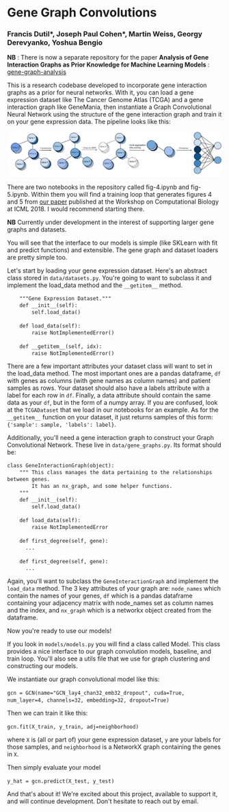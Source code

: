 # Gene Graph Convolutions

### Francis Dutil*, Joseph Paul Cohen*, Martin Weiss, Georgy Derevyanko, Yoshua Bengio

**NB** : There is now a separate repository for the paper **Analysis of Gene Interaction Graphs as Prior Knowledge for Machine Learning Models** : [gene-graph-analysis](https://github.com/Bertinus/gene-graph-analysis)

This is a research codebase developed to incorporate gene interaction graphs as a prior for neural networks. With it, you can load a gene expression dataset like The Cancer Genome Atlas (TCGA) and a gene interaction graph like GeneMania, then instantiate a Graph Convolutional Neural Network using the structure of the gene interaction graph and train it on your gene expression data. The pipeline looks like this:

<img src="./data/img/pipeline.png" alt="conv-graph-pipeline">

There are two notebooks in the repository called fig-4.ipynb and fig-5.ipynb. Within them you will find a training loop that generates figures 4 and 5 from [our paper](https://arxiv.org/pdf/1806.06975.pdf) published at the Workshop on Computational Biology at ICML 2018. I would recommend starting there.

**NB** Currently under development in the interest of supporting larger gene graphs and datasets.

You will see that the interface to our models is simple (like SKLearn with fit and predict functions) and extensible. The gene graph and dataset loaders are pretty simple too. 

Let's start by loading your gene expression dataset. Here's an abstract class stored in `data/datasets.py`. You're going to want to subclass it and implement the load_data method and the `__getitem__` method.

```class GeneDataset(Dataset):
    """Gene Expression Dataset."""
    def __init__(self):
        self.load_data()

    def load_data(self):
        raise NotImplementedError()

    def __getitem__(self, idx):
        raise NotImplementedError()
```

There are a few important attributes your dataset class will want to set in the load_data method. The most important ones are a pandas dataframe, `df` with genes as columns (with gene names as column names) and patient samples as rows. Your dataset should also have a labels attribute with a label for each row in `df`. Finally, a data attribute should contain the same data as your `df`, but in the form of a numpy array. If you are confused, look at the `TCGADataset` that we load in our notebooks for an example. As for the `__getitem__` function on your dataset, it just returns samples of this form: `{'sample': sample, 'labels': label}`.

Additionally, you'll need a gene interaction graph to construct your Graph Convolutional Network. These live in `data/gene_graphs.py`. Its format should be:
```
class GeneInteractionGraph(object):
    """ This class manages the data pertaining to the relationships between genes.
        It has an nx_graph, and some helper functions.
    """
    def __init__(self):
        self.load_data()

    def load_data(self):
        raise NotImplementedError

    def first_degree(self, gene):
      ...
    
    def first_degree(self, gene):
      ...
```

Again, you'll want to subclass the `GeneInteractionGraph` and implement the `load_data` method. The 3 key attributes of your graph are: `node_names` which contain the names of your genes, `df` which is a pandas dataframe containing your adjacency matrix with node_names set as column names and the index, and `nx_graph` which is a networkx object created from the dataframe.

Now you're ready to use our models!

If you look in `models/models.py` you will find a class called Model. This class provides a nice interface to our graph convolution models, baseline, and train loop. You'll also see a utils file that we use for graph clustering and constructing our models.

We instantiate our graph convolutional model like this:

`gcn = GCN(name="GCN_lay4_chan32_emb32_dropout", cuda=True, num_layer=4, channels=32, embedding=32, dropout=True)`

Then we can train it like this:

`gcn.fit(X_train, y_train, adj=neighborhood)`

where `X` is (all or part of) your gene expression dataset, `y` are your labels for those samples, and `neighborhood` is a NetworkX graph containing the genes in `X`.

Then simply evaluate your model

`y_hat = gcn.predict(X_test, y_test)`

And that's about it!  We're excited about this project, available to support it, and will continue development. Don't hesitate to reach out by email.
